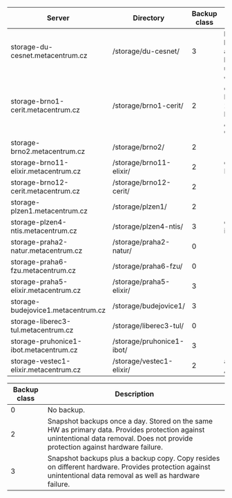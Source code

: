 | Server                                     | Directory                  | Backup<br/>class |  Note                |
|--------------------------------------------|----------------------------| -----------------|----------------------|
| storage-du-cesnet.metacentrum.cz           | /storage/du-cesnet/        | 3                | **Recommended backup and archiving site for MetaCentrum users**  |
| storage-brno1-cerit.metacentrum.cz         | /storage/brno1-cerit/      | 2                | Will be decommisioned by winter/spring 2024; data will be moved to /storage/brno12-cerit/         |
| storage-brno2.metacentrum.cz               | /storage/brno2/            | 2                |          |
| storage-brno11-elixir.metacentrum.cz       | /storage/brno11-elixir/    | 2                |  dedicated to ELIXIR-CZ    |
| storage-brno12-cerit.metacentrum.cz        | /storage/brno12-cerit/     | 2                |                                      |
| storage-plzen1.metacentrum.cz              | /storage/plzen1/           | 2                |             |
| storage-plzen4-ntis.metacentrum.cz         | /storage/plzen4-ntis/      | 3                |  dedicated to iti/kky groups  |
| storage-praha2-natur.metacentrum.cz        | /storage/praha2-natur/     | 0                |               |
| storage-praha6-fzu.metacentrum.cz          | /storage/praha6-fzu/       | 0                |               |
| storage-praha5-elixir.metacentrum.cz       | /storage/praha5-elixir/    | 3                |               | 
| storage-budejovice1.metacentrum.cz         | /storage/budejovice1/      | 3                |             |
| storage-liberec3-tul.metacentrum.cz        | /storage/liberec3-tul/     | 0                |             |
| storage-pruhonice1-ibot.metacentrum.cz     | /storage/pruhonice1-ibot/  | 3                |               |
| storage-vestec1-elixir.metacentrum.cz      | /storage/vestec1-elixir/   |    2             |  also /storage/praha1/           |

| Backup class | Description |
|--------------|-------------|
| 0            | No backup.  |
| 2            | Snapshot backups once a day. Stored on the same HW as primary data. Provides protection against unintentional data removal. Does not provide protection against hardware failure. |
| 3            | Snapshot backups plus a backup copy. Copy resides on different hardware. Provides protection against unintentional data removal as well as hardware failure. |


